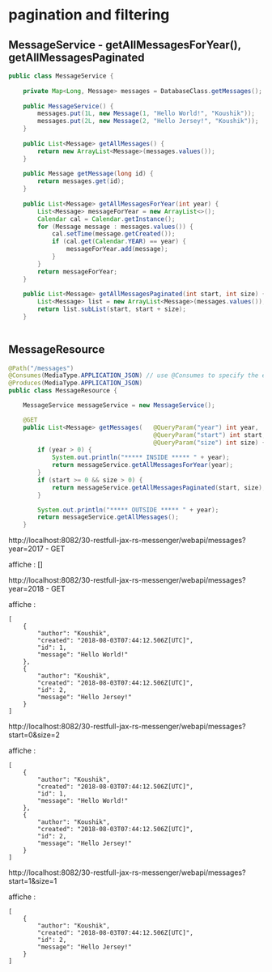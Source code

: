 # pagination and filtering


## MessageService - getAllMessagesForYear(), getAllMessagesPaginated


````java
public class MessageService {
	
	private Map<Long, Message> messages = DatabaseClass.getMessages();
	
	public MessageService() {
		messages.put(1L, new Message(1, "Hello World!", "Koushik"));
		messages.put(2L, new Message(2, "Hello Jersey!", "Koushik"));
	} 
	
	public List<Message> getAllMessages() {
		return new ArrayList<Message>(messages.values());
	}
	
	public Message getMessage(long id) {
		return messages.get(id);
	}
	
	public List<Message> getAllMessagesForYear(int year) {
		List<Message> messageForYear = new ArrayList<>();
		Calendar cal = Calendar.getInstance();
		for (Message message : messages.values()) {
			cal.setTime(message.getCreated());
			if (cal.get(Calendar.YEAR) == year) {
				messageForYear.add(message);
			}
		}
		return messageForYear;
	}
	
	public List<Message> getAllMessagesPaginated(int start, int size) {
		List<Message> list = new ArrayList<Message>(messages.values());
		return list.subList(start, start + size);
	}
	
````

## MessageResource

````java
@Path("/messages")
@Consumes(MediaType.APPLICATION_JSON) // use @Consumes to specify the expected request body format
@Produces(MediaType.APPLICATION_JSON)
public class MessageResource {

	MessageService messageService = new MessageService();

	@GET
	public List<Message> getMessages(	@QueryParam("year") int year,
										@QueryParam("start") int start,
										@QueryParam("size") int size) {
		if (year > 0) {
			System.out.println("***** INSIDE ***** " + year);
			return messageService.getAllMessagesForYear(year);
		} 
		if (start >= 0 && size > 0) {
			return messageService.getAllMessagesPaginated(start, size);
		}

		System.out.println("***** OUTSIDE ***** " + year);
		return messageService.getAllMessages();
	}

````


http://localhost:8082/30-restfull-jax-rs-messenger/webapi/messages?year=2017 - GET

affiche : []

http://localhost:8082/30-restfull-jax-rs-messenger/webapi/messages?year=2018 - GET

affiche :

	[
	    {
	        "author": "Koushik",
	        "created": "2018-08-03T07:44:12.506Z[UTC]",
	        "id": 1,
	        "message": "Hello World!"
	    },
	    {
	        "author": "Koushik",
	        "created": "2018-08-03T07:44:12.506Z[UTC]",
	        "id": 2,
	        "message": "Hello Jersey!"
	    }
	]
	
http://localhost:8082/30-restfull-jax-rs-messenger/webapi/messages?start=0&size=2
	
affiche :

	[
	    {
	        "author": "Koushik",
	        "created": "2018-08-03T07:44:12.506Z[UTC]",
	        "id": 1,
	        "message": "Hello World!"
	    },
	    {
	        "author": "Koushik",
	        "created": "2018-08-03T07:44:12.506Z[UTC]",
	        "id": 2,
	        "message": "Hello Jersey!"
	    }
	]

http://localhost:8082/30-restfull-jax-rs-messenger/webapi/messages?start=1&size=1	

affiche :

	[
	    {
	        "author": "Koushik",
	        "created": "2018-08-03T07:44:12.506Z[UTC]",
	        "id": 2,
	        "message": "Hello Jersey!"
	    }
	]